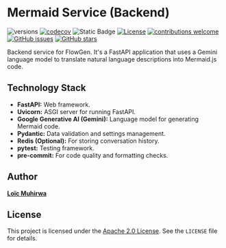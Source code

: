 # Mermaid Service (Backend)

![versions](https://img.shields.io/badge/python-3.13-blue?logo=python)
[![codecov](https://codecov.io/gh/justmeloic/from-first-principles/graph/badge.svg?token=4GYOJ42J2C)](https://codecov.io/gh/justmeloic/from-first-principles)
![Static Badge](https://img.shields.io/badge/build-passing-brightgreen)
[![License](https://img.shields.io/badge/License-Apache%202.0-orange.svg)](https://opensource.org/licenses/Apache-2.0)
[![contributions welcome](https://img.shields.io/badge/contributions-welcome-brightgreen.svg?style=flat)](https://github.com/justmeloic/From-First-Principles/issues)
[![GitHub issues](https://img.shields.io/github/issues/justmeloic/From-First-Principles)](https://github.com/justmeloic/From-First-Principles/issues)
[![GitHub stars](https://img.shields.io/github/stars/justmeloic/From-First-Principles)](https://github.com/justmeloic/From-First-Principles/stargazers)

Backend service for FlowGen. It's a FastAPI application that uses a Gemini language model to translate natural language descriptions into Mermaid.js code.

## Technology Stack

- **FastAPI:** Web framework.
- **Uvicorn:** ASGI server for running FastAPI.
- **Google Generative AI (Gemini):** Language model for generating Mermaid code.
- **Pydantic:** Data validation and settings management.
- **Redis (Optional):** For storing conversation history.
- **pytest:** Testing framework.
- **pre-commit:** For code quality and formatting checks.

## Author

**[Loïc Muhirwa](https://github.com/justmeloic/)**

## License

This project is licensed under the [Apache 2.0 License](https://www.apache.org/licenses/LICENSE-2.0). See the `LICENSE` file for details.
